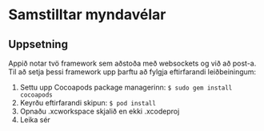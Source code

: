 # Samstilltar myndavélar

## Uppsetning

Appið notar tvö framework sem aðstoða með websockets og við að post-a. Til að setja þessi framework upp þarftu að fylgja eftirfarandi leiðbeiningum:

1. Settu upp Cocoapods package managerinn: ```$ sudo gem install cocoapods```
2. Keyrðu eftirfarandi skipun: ```$ pod install```
3. Opnaðu .xcworkspace skjalið en ekki .xcodeproj
4. Leika sér
